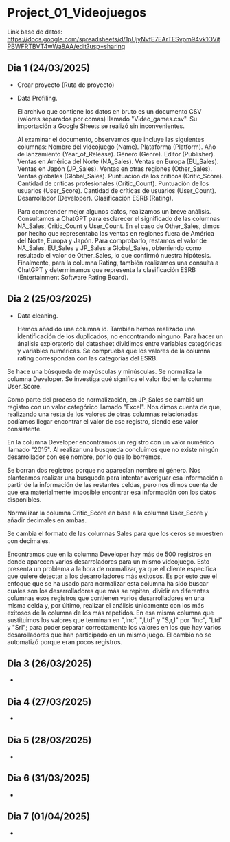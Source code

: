 # Project_01_Videojuegos

Link base de datos: https://docs.google.com/spreadsheets/d/1pUjyNvfE7EArTESvpm94vk1OVitPBWFRTBVT4wWa8AA/edit?usp=sharing



## Dia 1 (24/03/2025)
- Crear proyecto (Ruta de proyecto)

- Data Profiling.

  El archivo que contiene los datos en bruto es un documento CSV (valores separados por comas) llamado "Video_games.csv". Su importación a Google Sheets se realizó sin inconvenientes.

  Al examinar el documento, observamos que incluye las siguientes columnas: Nombre del videojuego (Name). Plataforma (Platform). Año de lanzamiento (Year_of_Release). Género (Genre). Editor (Publisher). Ventas en América del Norte (NA_Sales). Ventas en Europa (EU_Sales). Ventas en Japón (JP_Sales). Ventas en otras regiones (Other_Sales). Ventas globales (Global_Sales). Puntuación de los críticos (Critic_Score). Cantidad de críticas profesionales (Critic_Count). Puntuación de los usuarios (User_Score). Cantidad de críticas de usuarios (User_Count). Desarrollador (Developer). Clasificación ESRB (Rating).

  Para comprender mejor algunos datos, realizamos un breve análisis. Consultamos a ChatGPT para esclarecer el significado de las columnas NA_Sales, Critic_Count y User_Count.
  En el caso de Other_Sales, dimos por hecho que representaba las ventas en regiones fuera de América del Norte, Europa y Japón. Para comprobarlo, restamos el valor de NA_Sales, EU_Sales y JP_Sales a Global_Sales, obteniendo como resultado el valor de Other_Sales, lo que confirmó nuestra hipótesis.
  Finalmente, para la columna Rating, también realizamos una consulta a ChatGPT y determinamos que representa la clasificación ESRB (Entertainment Software Rating Board).


## Dia 2 (25/03/2025)
- Data cleaning.

  Hemos añadido una columna id. También hemos realizado una identificación de los duplicados, no encontrando ninguno. Para hacer un ánalisis exploratorio del datasheet dividimos entre variables categóricas y variables numéricas. Se comprueba que los valores de la columna rating correspondan con las categorías del ESRB.

Se hace una búsqueda de mayúsculas y minúsculas. Se normaliza la columna Developer. Se investiga qué significa el valor tbd en la columna User_Score.

Como parte del proceso de normalización, en JP_Sales se cambió un registro con un valor categórico llamado "Excel". Nos dimos cuenta de que, realizando una resta de los valores de otras columnas relacionadas podíamos llegar encontrar el valor de ese registro, siendo ese valor consistente.

En la columna Developer encontramos un registro con un valor numérico llamado "2015". Al realizar una busqueda concluimos que no existe ningún desarrollador con ese nombre, por lo que lo borremos.

Se borran dos registros porque no aparecían nombre ni género. Nos planteamos realizar una busqueda para intentar averiguar esa información a partir de la información de las restantes celdas, pero nos dimos cuenta de que era materialmente imposible encontrar esa información con los datos disponibles. 

Normalizar la columna Critic_Score en base a la columna User_Score y añadir decimales en ambas.

Se cambia el formato de las columnas Sales para que los ceros se muestren con decimales.

Encontramos que en la columna Developer hay más de 500 registros en donde aparecen varios desarroladores para un mismo videojuego. Esto presenta un problema a la hora de normalizar, ya que el cliente especifica que quiere detectar a los desarrolladores más exitosos. Es por esto que el enfoque que se ha usado para normalizar esta columna ha sido buscar cuales son los desarrolladores que más se repiten, dividir en diferentes columnas esos registros que contienen varios desarrolladores en una misma celda y, por último, realizar el análisis únicamente con los más exitosos de la columna de los más repetidos. En esa misma columna que sustituimos los valores que terminan en ",Inc", ",Ltd" y "S,r,I" por "Inc", "Ltd" y "SrI"; para poder separar correctamente los valores en los que hay varios desarolladores que han participado en un mismo juego. El cambio no se automatizó porque eran pocos registros.

## Dia 3 (26/03/2025)
- 

## Dia 4 (27/03/2025)
- 

## Dia 5 (28/03/2025)
- 

## Dia 6 (31/03/2025)
- 

## Dia 7 (01/04/2025)
- 
